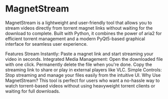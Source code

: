 # MagnetStream
MagnetStream is a lightweight and user-friendly tool that allows you to stream videos directly from torrent magnet links without waiting for the download to complete. Built with Python, it combines the power of aria2 for efficient torrent management and a modern PyQt5-based graphical interface for seamless user experience.

Features
Stream Instantly: Paste a magnet link and start streaming your video in seconds.
Integrated Media Management:
Open the downloaded file with one click.
Permanently delete the file when you're done.
Copy the streaming link to share or play in external players like VLC.
Simple Controls: Stop streaming and manage your files easily from the intuitive UI.
Why Use MagnetStream?
This tool is perfect for users who want a no-hassle way to watch torrent-based videos without using heavyweight torrent clients or waiting for full downloads.

